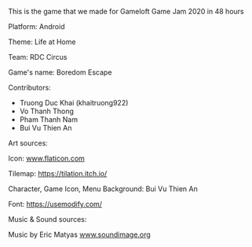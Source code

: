 This is the game that we made for Gameloft Game Jam 2020 in 48 hours

Platform: Android

Theme: Life at Home

Team: RDC Circus

Game's name: Boredom Escape

Contributors:

- Truong Duc Khai (khaitruong922)
- Vo Thanh Thong 
- Pham Thanh Nam
- Bui Vu Thien An

Art sources:

Icon: www.flaticon.com

Tilemap: https://tilation.itch.io/

Character, Game Icon, Menu Background: Bui Vu Thien An

Font: https://usemodify.com/

Music & Sound sources:

Music by Eric Matyas www.soundimage.org

